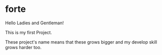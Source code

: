 # forte

Hello Ladies and Gentleman!

This is my first Project.

These project's name means that these grows bigger and my develop skill grows harder too.